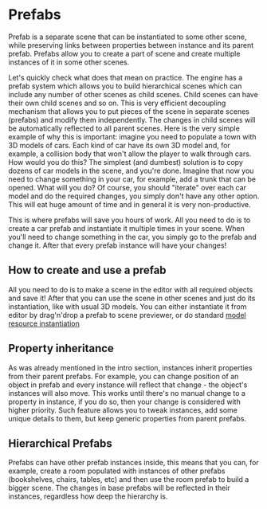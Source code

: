 # Prefabs

Prefab is a separate scene that can be instantiated to some other scene, while preserving links between properties
between instance and its parent prefab. Prefabs allow you to create a part of scene and create multiple instances of
it in some other scenes.

Let's quickly check what does that mean on practice. The engine has a prefab system which allows you to build 
hierarchical scenes which can include any number of other scenes as child scenes. Child scenes can have their own child
scenes and so on. This is very efficient decoupling mechanism that allows you to put pieces of the scene in separate 
scenes (prefabs) and modify them independently. The changes in child scenes will be automatically reflected to all parent
scenes. Here is the very simple example of why this is important: imagine you need to populate a town with 3D models of
cars. Each kind of car have its own 3D model and, for example, a collision body that won't allow the player to walk through
cars. How would you do this? The simplest (and dumbest) solution is to copy dozens of car models in the scene, and
you're done. Imagine that now you need to change something in your car, for example, add a trunk that can be opened.
What will you do? Of course, you should "iterate" over each car model and do the required changes, you simply don't have
any other option. This will eat huge amount of time and in general it is very non-productive.

This is where prefabs will save you hours of work. All you need to do is to create a car prefab and instantiate it
multiple times in your scene. When you'll need to change something in the car, you simply go to the prefab and change
it. After that every prefab instance will have your changes!

## How to create and use a prefab

All you need to do is to make a scene in the editor with all required objects and save it! After that you can use the
scene in other scenes and just do its instantiation, like with usual 3D models. You can either instantiate it from
editor by drag'n'drop a prefab to scene previewer, or do standard [model resource instantiation](../resources/model.md)

## Property inheritance

As was already mentioned in the intro section, instances inherit properties from their parent prefabs. For example, you
can change position of an object in prefab and every instance will reflect that change - the object's instances will
also move. This works until there's no manual change to a property in instance, if you do so, then your change is 
considered with higher priority. Such feature allows you to tweak instances, add some unique details to them, but keep
generic properties from parent prefabs.

## Hierarchical Prefabs

Prefabs can have other prefab instances inside, this means that you can, for example, create a room populated with
instances of other prefabs (bookshelves, chairs, tables, etc) and then use the room prefab to build a bigger scene.
The changes in base prefabs will be reflected in their instances, regardless how deep the hierarchy is.